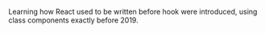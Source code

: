 Learning how React used to be written before hook were introduced, using class components exactly before 2019.
